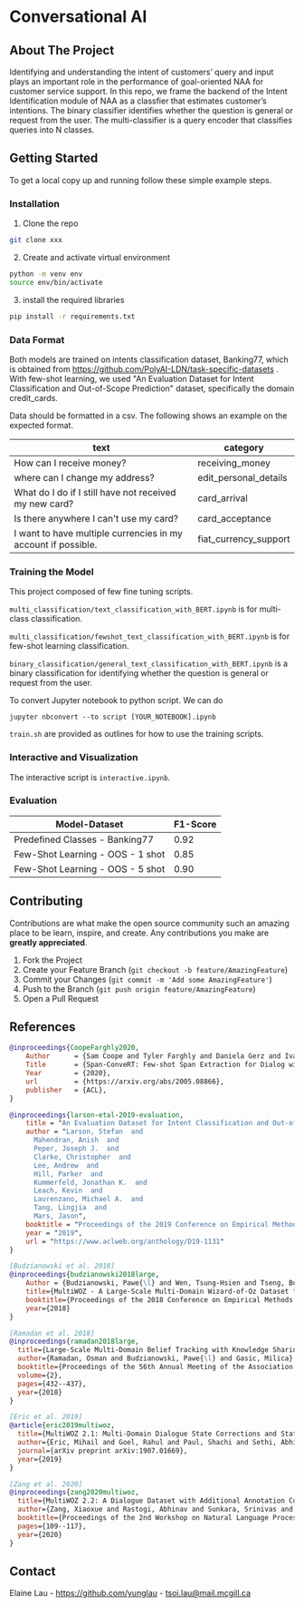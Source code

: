 # Conversational AI

<!-- PROJECT LOGO -->

<!-- ABOUT THE PROJECT -->
## About The Project

Identifying and understanding the intent of customers’ query and input plays an important role in the performance of goal-oriented NAA for customer service support. In this repo, we frame the backend of the Intent Identification module of NAA as a classfier that estimates customer’s intentions. The binary classifier identifies whether the question is general or request from the user. The multi-classifier is a query encoder that classifies queries into N classes. 

<!-- GETTING STARTED -->
## Getting Started

To get a local copy up and running follow these simple example steps.

### Installation
1. Clone the repo
```sh
git clone xxx
```
2. Create and activate virtual environment 
```sh
python -m venv env
source env/bin/activate
```
3. install the required libraries
```sh
pip install -r requirements.txt 
```
### Data Format 
Both models are trained on intents classification dataset, Banking77, which is obtained from https://github.com/PolyAI-LDN/task-specific-datasets . With few-shot learning, we used "An Evaluation Dataset for Intent Classification and Out-of-Scope Prediction" dataset, specifically the domain credit_cards.

Data should be formatted in a csv. The following shows an example on the expected format. 

  
text  | category
------------- | -------------
How can I receive money?  | receiving_money
where can I change my address?	  | edit_personal_details
What do I do if I still have not received my new card?	  | card_arrival
Is there anywhere I can't use my card?		  | card_acceptance
I want to have multiple currencies in my account if possible.		  | fiat_currency_support


### Training the Model
This project composed of few fine tuning scripts. 

`multi_classification/text_classification_with_BERT.ipynb` is for multi-class classification. 

`multi_classification/fewshot_text_classification_with_BERT.ipynb` is for few-shot learning classification. 

`binary_classification/general_text_classification_with_BERT.ipynb` is a binary classification for identifying whether the question is general or request from the user. 


To convert Jupyter notebook to python script. We can do 
```
jupyter nbconvert --to script [YOUR_NOTEBOOK].ipynb
```

`train.sh` are provided as outlines for how to use the training scripts.

### Interactive and Visualization

The interactive script is `interactive.ipynb`.

### Evaluation 

Model-Dataset  | F1-Score
------------- | -------------
Predefined Classes - Banking77  | 0.92
Few-Shot Learning - OOS	- 1 shot  | 0.85
Few-Shot Learning - OOS	- 5 shot  | 0.90

<!-- CONTRIBUTING -->
## Contributing

Contributions are what make the open source community such an amazing place to be learn, inspire, and create. Any contributions you make are **greatly appreciated**.

1. Fork the Project
2. Create your Feature Branch (`git checkout -b feature/AmazingFeature`)
3. Commit your Changes (`git commit -m 'Add some AmazingFeature'`)
4. Push to the Branch (`git push origin feature/AmazingFeature`)
5. Open a Pull Request


<!-- Citations --> 
## References 

```bibtex
@inproceedings{CoopeFarghly2020,
    Author      = {Sam Coope and Tyler Farghly and Daniela Gerz and Ivan Vulić and Matthew Henderson},
    Title       = {Span-ConveRT: Few-shot Span Extraction for Dialog with Pretrained Conversational Representations},
    Year        = {2020},
    url         = {https://arxiv.org/abs/2005.08866},
    publisher   = {ACL},
}

@inproceedings{larson-etal-2019-evaluation,
    title = "An Evaluation Dataset for Intent Classification and Out-of-Scope Prediction",
    author = "Larson, Stefan  and
      Mahendran, Anish  and
      Peper, Joseph J.  and
      Clarke, Christopher  and
      Lee, Andrew  and
      Hill, Parker  and
      Kummerfeld, Jonathan K.  and
      Leach, Kevin  and
      Laurenzano, Michael A.  and
      Tang, Lingjia  and
      Mars, Jason",
    booktitle = "Proceedings of the 2019 Conference on Empirical Methods in Natural Language Processing and the 9th International Joint Conference on Natural Language Processing (EMNLP-IJCNLP)",
    year = "2019",
    url = "https://www.aclweb.org/anthology/D19-1131"
}

[Budzianowski et al. 2018]
@inproceedings{budzianowski2018large,
    Author = {Budzianowski, Pawe{\l} and Wen, Tsung-Hsien and Tseng, Bo-Hsiang  and Casanueva, I{\~n}igo and Ultes Stefan and Ramadan Osman and Ga{\v{s}}i\'c, Milica},
    title={MultiWOZ - A Large-Scale Multi-Domain Wizard-of-Oz Dataset for Task-Oriented Dialogue Modelling},
    booktitle={Proceedings of the 2018 Conference on Empirical Methods in Natural Language Processing (EMNLP)},
    year={2018}
}

[Ramadan et al. 2018]
@inproceedings{ramadan2018large,
  title={Large-Scale Multi-Domain Belief Tracking with Knowledge Sharing},
  author={Ramadan, Osman and Budzianowski, Pawe{\l} and Gasic, Milica},
  booktitle={Proceedings of the 56th Annual Meeting of the Association for Computational Linguistics},
  volume={2},
  pages={432--437},
  year={2018}
}

[Eric et al. 2019]
@article{eric2019multiwoz,
  title={MultiWOZ 2.1: Multi-Domain Dialogue State Corrections and State Tracking Baselines},
  author={Eric, Mihail and Goel, Rahul and Paul, Shachi and Sethi, Abhishek and Agarwal, Sanchit and Gao, Shuyag and Hakkani-Tur, Dilek},
  journal={arXiv preprint arXiv:1907.01669},
  year={2019}
}

[Zang et al. 2020]
@inproceedings{zang2020multiwoz,
  title={MultiWOZ 2.2: A Dialogue Dataset with Additional Annotation Corrections and State Tracking Baselines},
  author={Zang, Xiaoxue and Rastogi, Abhinav and Sunkara, Srinivas and Gupta, Raghav and Zhang, Jianguo and Chen, Jindong},
  booktitle={Proceedings of the 2nd Workshop on Natural Language Processing for Conversational AI, ACL 2020},
  pages={109--117},
  year={2020}
}
```

<!-- CONTACT -->
## Contact

Elaine Lau - https://github.com/yunglau - tsoi.lau@mail.mcgill.ca
